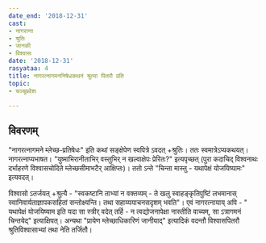 ```yaml
---
date_end: '2018-12-31'
cast:
- नागरत्ना
- श्रुतिः
- जानकी
- विश्वासः
date: '2018-12-31'
rasyataa: 4
title: नागरत्नागमननिषेधकथनं श्रुत्या पितरौ प्रति
topic:
- चञ्चूप्रवेशः

---
```


## विवरणम्
"नागरत्नागमने म्लेच्छ-प्रतिषेधः" इति कथां सङ्क्षेपेण स्वपित्रे ऽवदत् +श्रुतिः। ततः स्वमात्रेऽप्यकथयत्। नागरत्नाप्यभाषत। "युष्माभिरानीताभिर् वस्तुभिर् न खल्वाक्षेपः प्रेरितः?" इत्यपृच्छत् (पुरा कदाचिद् विश्वनाथः दर्भाहरणे विश्वासचोदिते म्लेच्छसीमाभटैर् आक्षिप्तः)। ततो ऽन्ते "चिन्ता मास्तु - यथापेक्षं योजयिष्यामः" इत्यवदत्।

विश्वासो ऽतर्जयत् +‌श्रुत्यै - "स्वकष्टानि ताभ्यां न वक्तव्यम् - ते खलु स्वाहङ्कृतिपुष्टिं लभमानास् स्वानिवार्यताज्ञापकसहितां सन्तोक्ष्यन्ति। तथा सहाय्ययाचनसदृशम् भवति"। एवं नागरत्नायाय् अपि - " यथापेक्षं योजयिष्याम इति यदा सा स्त्रीर् वदेत् तर्हि - न त्वद्योजनापेक्षा नास्तीति वाच्यम्, सा ऽत्रागमनं चिन्तयेद्" इत्याक्षिपत्। अन्यथा "प्रायेण म्लेच्छाधिकारिणं जानीयाद्" इत्यादिकं वदन्तौ विश्वासपितरौ श्रुतिविश्वासाभ्यां तथा नेति तर्जितौ।

